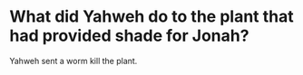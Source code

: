 # What did Yahweh do to the plant that had provided shade for Jonah?

Yahweh sent a worm kill the plant.
